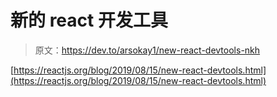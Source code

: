# 新的 react 开发工具

> 原文：<https://dev.to/arsokay1/new-react-devtools-nkh>

[https://reactjs.org/blog/2019/08/15/new-react-devtools.html](https://reactjs.org/blog/2019/08/15/new-react-devtools.html)